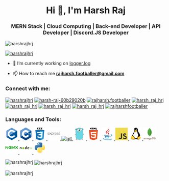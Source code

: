 <h1 align="center">Hi 👋, I'm Harsh Raj</h1>
<h3 align="center">MERN Stack | Cloud Computing | Back-end Developer | API Developer | Discord.JS Developer</h3>

<p align="left"> <img src="https://komarev.com/ghpvc/?username=harshrajhrj&label=Profile%20views&color=0e75b6&style=flat" alt="harshrajhrj" /> </p>

<!-- <p align="left"> <a href="https://github.com/ryo-ma/github-profile-trophy"><img src="https://github-profile-trophy.vercel.app/?username=harshrajhrj" alt="harshrajhrj" /></a> </p> -->

<p align="left"> <a href="https://twitter.com/harshrajhrj" target="blank"><img src="https://img.shields.io/twitter/follow/harshrajhrj?logo=twitter&style=for-the-badge" alt="harshrajhrj" /></a> </p>

- 🔭 I’m currently working on [logger.log](https://loggerlog.me)

- 📫 How to reach me **rajharsh.footballer@gmail.com**

<h3 align="left">Connect with me:</h3>
<p align="left">
<a href="https://twitter.com/harshrajhrj" target="blank"><img align="center" src="https://raw.githubusercontent.com/rahuldkjain/github-profile-readme-generator/master/src/images/icons/Social/twitter.svg" alt="harshrajhrj" height="30" width="40" /></a>
<a href="https://linkedin.com/in/harsh-raj-60b29020b" target="blank"><img align="center" src="https://raw.githubusercontent.com/rahuldkjain/github-profile-readme-generator/master/src/images/icons/Social/linked-in-alt.svg" alt="harsh-raj-60b29020b" height="30" width="40" /></a>
<a href="https://fb.com/rajharsh.footballer" target="blank"><img align="center" src="https://raw.githubusercontent.com/rahuldkjain/github-profile-readme-generator/master/src/images/icons/Social/facebook.svg" alt="rajharsh.footballer" height="30" width="40" /></a>
<a href="https://instagram.com/harsh_raj_hrj" target="blank"><img align="center" src="https://raw.githubusercontent.com/rahuldkjain/github-profile-readme-generator/master/src/images/icons/Social/instagram.svg" alt="harsh_raj_hrj" height="30" width="40" /></a>
<a href="https://www.codechef.com/users/harsh_raj_hrj" target="blank"><img align="center" src="https://cdn.jsdelivr.net/npm/simple-icons@3.1.0/icons/codechef.svg" alt="harsh_raj_hrj" height="30" width="40" /></a>
<a href="https://www.hackerrank.com/harsh_raj_hrj" target="blank"><img align="center" src="https://raw.githubusercontent.com/rahuldkjain/github-profile-readme-generator/master/src/images/icons/Social/hackerrank.svg" alt="harsh_raj_hrj" height="30" width="40" /></a>
<a href="https://www.leetcode.com/harsh_raj_hrj" target="blank"><img align="center" src="https://raw.githubusercontent.com/rahuldkjain/github-profile-readme-generator/master/src/images/icons/Social/leet-code.svg" alt="harsh_raj_hrj" height="30" width="40" /></a>
<a href="https://auth.geeksforgeeks.org/user/rajharshfootballer" target="blank"><img align="center" src="https://raw.githubusercontent.com/rahuldkjain/github-profile-readme-generator/master/src/images/icons/Social/geeks-for-geeks.svg" alt="rajharshfootballer" height="30" width="40" /></a>
</p>

<h3 align="left">Languages and Tools:</h3>
<p align="left"> <a href="https://www.cprogramming.com/" target="_blank" rel="noreferrer"> <img src="https://raw.githubusercontent.com/devicons/devicon/master/icons/c/c-original.svg" alt="c" width="40" height="40"/> </a> <a href="https://www.w3schools.com/cpp/" target="_blank" rel="noreferrer"> <img src="https://raw.githubusercontent.com/devicons/devicon/master/icons/cplusplus/cplusplus-original.svg" alt="cplusplus" width="40" height="40"/> </a> <a href="https://www.w3schools.com/css/" target="_blank" rel="noreferrer"> <img src="https://raw.githubusercontent.com/devicons/devicon/master/icons/css3/css3-original-wordmark.svg" alt="css3" width="40" height="40"/> </a> <a href="https://expressjs.com" target="_blank" rel="noreferrer"> <img src="https://raw.githubusercontent.com/devicons/devicon/master/icons/express/express-original-wordmark.svg" alt="express" width="40" height="40"/> </a> <a href="https://git-scm.com/" target="_blank" rel="noreferrer"> <img src="https://www.vectorlogo.zone/logos/git-scm/git-scm-icon.svg" alt="git" width="40" height="40"/> </a> <a href="https://golang.org" target="_blank" rel="noreferrer"> <img src="https://raw.githubusercontent.com/devicons/devicon/master/icons/go/go-original.svg" alt="go" width="40" height="40"/> </a> <a href="https://www.w3.org/html/" target="_blank" rel="noreferrer"> <img src="https://raw.githubusercontent.com/devicons/devicon/master/icons/html5/html5-original-wordmark.svg" alt="html5" width="40" height="40"/> </a> <a href="https://www.java.com" target="_blank" rel="noreferrer"> <img src="https://raw.githubusercontent.com/devicons/devicon/master/icons/java/java-original.svg" alt="java" width="40" height="40"/> </a> <a href="https://developer.mozilla.org/en-US/docs/Web/JavaScript" target="_blank" rel="noreferrer"> <img src="https://raw.githubusercontent.com/devicons/devicon/master/icons/javascript/javascript-original.svg" alt="javascript" width="40" height="40"/> </a> <a href="https://www.linux.org/" target="_blank" rel="noreferrer"> <img src="https://raw.githubusercontent.com/devicons/devicon/master/icons/linux/linux-original.svg" alt="linux" width="40" height="40"/> </a> <a href="https://www.mongodb.com/" target="_blank" rel="noreferrer"> <img src="https://raw.githubusercontent.com/devicons/devicon/master/icons/mongodb/mongodb-original-wordmark.svg" alt="mongodb" width="40" height="40"/> </a> <a href="https://www.nginx.com" target="_blank" rel="noreferrer"> <img src="https://raw.githubusercontent.com/devicons/devicon/master/icons/nginx/nginx-original.svg" alt="nginx" width="40" height="40"/> </a> <a href="https://nodejs.org" target="_blank" rel="noreferrer"> <img src="https://raw.githubusercontent.com/devicons/devicon/master/icons/nodejs/nodejs-original-wordmark.svg" alt="nodejs" width="40" height="40"/> </a> <a href="https://www.python.org" target="_blank" rel="noreferrer"> <img src="https://raw.githubusercontent.com/devicons/devicon/master/icons/python/python-original.svg" alt="python" width="40" height="40"/> </a> </p>

<p><img align="left" src="https://github-readme-stats.vercel.app/api/top-langs?username=harshrajhrj&show_icons=true&locale=en&layout=compact" alt="harshrajhrj" /></p>

<p>&nbsp;<img align="center" src="https://github-readme-stats.vercel.app/api?username=harshrajhrj&show_icons=true&locale=en" alt="harshrajhrj" /></p>

<p><img align="center" src="https://github-readme-streak-stats.herokuapp.com/?user=harshrajhrj&" alt="harshrajhrj" /></p>
